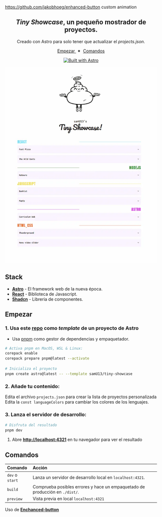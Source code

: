https://github.com/jakobhoeg/enhanced-button
custom animation

<div align="center">

<h2>
    <em>Tiny Showcase</em>, un pequeño mostrador de proyectos.
</h2>
<p>
Creado con Astro para solo tener que actualizar el <em>projects.json</em>.
</p>

</div>

<div align="center">
    <a href="#empezar">
        Empezar
    </a>
    <span>&nbsp;✦&nbsp;</span>
    <a href="#comandos">
        Comandos
    </a>
   
</div>

<p></p>

<div align="center">

[![Built with Astro](https://astro.badg.es/v2/built-with-astro/tiny.svg)](https://astro.build)

<img src="portada.webp"></img>

</div>

## Stack

- [**Astro**](https://astro.build/) - El framework web de la nueva época.
- [**React**](https://es.react.dev/) - Biblioteca de Javascript.
- [**Shadcn**](https://ui.shadcn.com/) - Libreria de componentes.

## Empezar

### 1. Usa este [repo](https://github.com/samU13/tiny-showcase) como _template_ de un proyecto de Astro

- Usa [pnpm](https://pnpm.io/installation) como gestor de dependencias y empaquetador.

```bash
# Activa pnpm en MacOS, WSL & Linux:
corepack enable
corepack prepare pnpm@latest --activate

# Inicializa el proyecto
pnpm create astro@latest -- --template samU13/tiny-showcase
```

### 2. Añade tu contenido:

Edita el archivo `projects.json` para crear la lista de proyectos personalizada
Edita la `const languageColors` para cambiar los colores de los lenguajes.

### 3. Lanza el servidor de desarrollo:

```bash
# Disfruta del resultado
pnpm dev
```

1. Abre [**http://localhost:4321**](http://localhost:4321/) en tu navegador para ver el resultado

## Comandos

| Comando         | Acción                                                                       |
| :-------------- | :--------------------------------------------------------------------------- |
| `dev` o `start` | Lanza un servidor de desarrollo local en `localhost:4321`.                   |
| `build`         | Comprueba posibles errores y hace un empaquetado de producción en `./dist/`. |
| `preview`       | Vista previa en local `localhost:4321`                                       |

Uso de [**Enchanced-button**](https://github.com/jakobhoeg/enhanced-button)
